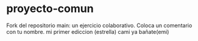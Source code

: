 # proyecto-comun
Fork del repositorio main: un ejercicio colaborativo.
Coloca un comentario con tu nombre.
mi primer ediccion (estrella) 
cami ya bañate(emi)
